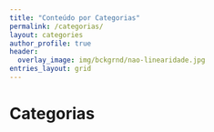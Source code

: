 ```yaml
---
title: "Conteúdo por Categorias"
permalink: /categorias/
layout: categories
author_profile: true
header:
  overlay_image: img/bckgrnd/nao-linearidade.jpg
entries_layout: grid
---
```


# Categorias
